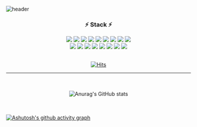 ![header](https://capsule-render.vercel.app/api?type=waving&color=gradient&customColorList=2,3,4&height=250&section=header&text=Juyeon%27s%20GitHub&fontSize=75&fontAlign=50)
<div align="center">

  <h3>⚡ Stack ⚡</h3>
  <img src="https://img.shields.io/badge/HTML5-E34F26?style=flat-square&logo=HTML5&logoColor=white"/> 
  <img src="https://img.shields.io/badge/CSS3-1572B6?style=flat-square&logo=CSS3&logoColor=white"/> 
  <img src="https://img.shields.io/badge/JavaScript-F7DF1E?style=flat-square&logo=JavaScript&logoColor=white"/> 
  <img src="https://img.shields.io/badge/Python-0A9EDC?style=flat-square&logo=Python&logoColor=white"/> 
  <img src="https://img.shields.io/badge/C-A8B9CC?style=flat-square&logo=C&logoColor=white"/> 
  <img src="https://img.shields.io/badge/C++-00599C?style=flat-square&logo=C++&logoColor=white"/> 
  <img src="https://img.shields.io/badge/Go-00ADD8?style=flat-square&logo=Go&logoColor=white"/>
  <img src="https://img.shields.io/badge/java-007396?style=flat-square&logo=java&logoColor=white"/>
  <img src="https://img.shields.io/badge/jQuery-0769AD?style=flat-square&logo=jQuery&logoColor=white"/>
  <br>
  <img src="https://img.shields.io/badge/ORACLE-F80000?style=flat-square&logo=oracle&logoColor=white"/>
  <img src="https://img.shields.io/badge/SQLite-003B57?style=flat-square&logo=SQLite&logoColor=white"/> 
  <img src="https://img.shields.io/badge/Firebase-FFCA28?style=flat-square&logo=Firebase&logoColor=white"/> 
  <img src="https://img.shields.io/badge/MySQL-4479A1?style=flat-square&logo=MySQL&logoColor=white"/> 
  <img src="https://img.shields.io/badge/Android-3DDC84?style=flat-square&logo=Android&logoColor=white"/> 
  <img src="https://img.shields.io/badge/GitHub-181717?style=flat-square&logo=GitHub&logoColor=white"/>  
  <img src="https://img.shields.io/badge/Spring-6DB33F?style=flat-square&logo=Spring&logoColor=white"/> 
  <img src="https://img.shields.io/badge/Anaconda-44A833?style=flat-square&logo=Anaconda&logoColor=white"/>
<br><br>
  
[![Hits](https://hits.seeyoufarm.com/api/count/incr/badge.svg?url=https%3A%2F%2Fgithub.com%2Fgjbae1212%2Fhit-counter&count_bg=%232000FF&title_bg=%23555555&icon=&icon_color=%23E7E7E7&title=hits&edge_flat=false)](https://hits.seeyoufarm.com)

<hr>

<br><br>
![Anurag's GitHub stats](https://github-readme-stats.vercel.app/api?username=K-Juyeon&show_icons=true&theme=vue)
</div>

<br><br>
[![Ashutosh's github activity graph](https://activity-graph.herokuapp.com/graph?username=K-Juyeon&theme=vue)](https://github.com/K-Juyeon/github-readme-activity-graph)

<!--
**K-Juyeon/K-Juyeon** is a ✨ _special_ ✨ repository because its `README.md` (this file) appears on your GitHub profile.

Here are some ideas to get you started:

- 🔭 I’m currently working on ...
- 🌱 I’m currently learning ...
- 👯 I’m looking to collaborate on ...
- 🤔 I’m looking for help with ...
- 💬 Ask me about ...
- 📫 How to reach me: ...
- 😄 Pronouns: ...
- ⚡ Fun fact: ...
-->
